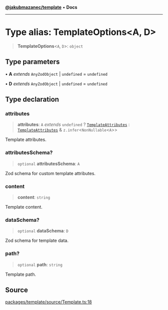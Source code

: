 [**@jakubmazanec/template**](../README.md) • **Docs**

---

# Type alias: TemplateOptions\<A, D\>

> **TemplateOptions**\<`A`, `D`\>: `object`

## Type parameters

• **A** _extends_ `AnyZodObject` \| `undefined` = `undefined`

• **D** _extends_ `AnyZodObject` \| `undefined` = `undefined`

## Type declaration

### attributes

> **attributes**: `A` _extends_ `undefined` ? [`TemplateAttributes`](TemplateAttributes.md) :
> [`TemplateAttributes`](TemplateAttributes.md) & `z.infer`\<`NonNullable`\<`A`\>\>

Template attributes.

### attributesSchema?

> `optional` **attributesSchema**: `A`

Zod schema for custom template attributes.

### content

> **content**: `string`

Template content.

### dataSchema?

> `optional` **dataSchema**: `D`

Zod schema for template data.

### path?

> `optional` **path**: `string`

Template path.

## Source

[packages/template/source/Template.ts:18](https://github.com/jakubmazanec/js-tools/blob/4653f1571319b3537b5a901a19e171562b7727e5/packages/template/source/Template.ts#L18)
